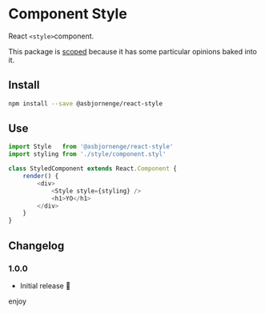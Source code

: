 # Component Style

React `<style>`component.

This package is [scoped](https://docs.npmjs.com/misc/scope) because it has some particular opinions baked into it. 

## Install

```sh
npm install --save @asbjornenge/react-style
```

## Use

```js
import Style   from '@asbjornenge/react-style'
import styling from './style/component.styl'

class StyledComponent extends React.Component {
    render() {
        <div>
            <Style style={styling} />
            <h1>YO</h1>
        </div>
    }
}
```

## Changelog

### 1.0.0

* Initial release :tada:

enjoy
